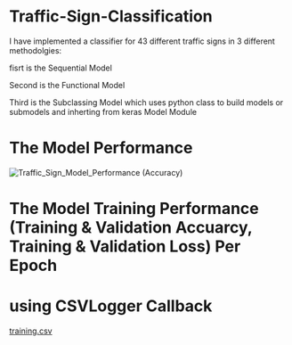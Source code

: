 # Traffic-Sign-Classification
I have implemented a classifier for 43 different traffic signs in 3 different methodolgies:

fisrt is the Sequential Model

Second is the Functional Model

Third is the Subclassing Model which uses python class to build models or submodels and inherting from keras Model Module

# The Model Performance

![Traffic_Sign_Model_Performance (Accuracy)](https://user-images.githubusercontent.com/31994329/131737202-0aeff291-7382-4e71-9325-b4b4d29db003.png)

# The Model Training Performance (Training & Validation Accuarcy, Training & Validation Loss) Per Epoch 
# using CSVLogger Callback

[training.csv](https://github.com/Ahmed-Fayed/Traffic-Sign-Classification/files/7094010/training.csv)

